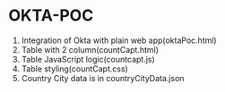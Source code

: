 # OKTA-POC
1. Integration of Okta with plain web app(oktaPoc.html)
2. Table with 2 column(countCapt.html)
3. Table JavaScript logic(countcapt.js)
4. Table styling(countCapt.css)
5. Country City data is in countryCityData.json
